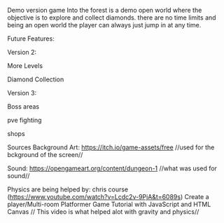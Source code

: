 Demo version game Into the forest is a demo open world where the objective is to explore and collect diamonds. there are no time limits and being an open world the player can always just jump in at any time.

Future Features:

Version 2:

More Levels

Diamond Collection


Version 3:

Boss areas

pve fighting

shops


Sources
Background Art:
https://itch.io/game-assets/free
//used for the bckground of the screen//

Sound:
https://opengameart.org/content/dungeon-1
//what was used for sound//


Physics are being helped by:
chris course (https://www.youtube.com/watch?v=Lcdc2v-9PjA&t=6089s) 
Create a player/Multi-room Platformer Game Tutorial with JavaScript and HTML Canvas
// This video is what helped alot with gravity and physics//




